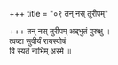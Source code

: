 +++
title = "०९ तन् नस् तुरीपम्"

+++
तन् नस् तुरीपम् अद्भुतं पुरुक्षु ।  
त्वष्टा सुवीर्यं रायस्पोषं  
वि स्यर्त नाभिम् अस्मे ॥